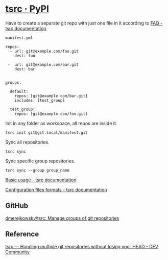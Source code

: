 # [tsrc · PyPI](https://pypi.org/project/tsrc/)

Have to create a separate git repo with just one file in it according to [FAQ - tsrc documentation](https://dmerejkowsky.github.io/tsrc/faq/).

`manifest.yml`
```
repos:
  - url: git@example.com/foo.git
    dest: foo

 -  url: git@example.com/bar.git
    dest: bar


groups:

  default:
    repos: [git@example.com/bar.git]
    includes: [test_group]

  test_group:
    repos: [git@example.com/foo.git]

```

Init in any folder as workspace, all repos are inside it.
```
tsrc init git@git.local/manifest.git
```

Sync all repositories.
```
tsrc sync
```

Sync specific group repositories.
```
tsrc sync --group group_name
```

[Basic usage - tsrc documentation](https://dmerejkowsky.github.io/tsrc/guide/basics/)



[Configuration files formats - tsrc documentation](https://dmerejkowsky.github.io/tsrc/ref/formats/)





## GitHub
[dmerejkowsky/tsrc: Manage groups of git repositories](https://github.com/dmerejkowsky/tsrc)


## Reference
[tsrc — Handling multiple git repositories without losing your HEAD - DEV Community](https://dev.to/tanker/tsrc---handling-multiple-git-repositories-at-scale--eg3)
